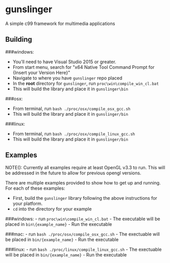# gunslinger

A simple c99 framework for multimedia applications

## Building

###windows: 
  - You'll need to have Visual Studio 2015 or greater.
  - From start menu, search for "x64 Native Tool Command Prompt for {Insert your Version Here}"
  - Navigate to where you have `gunslinger` repo placed
  - In the **root** directory for `gunslinger`, run `proc\win\compile_win_cl.bat`
  - This will build the library and place it in `gunslinger\bin`

###osx: 
  - From terminal, run `bash ./proc/osx/compile_osx_gcc.sh`
  - This will build the library and place it in `gunslinger/bin`

###linux: 
  - From terminal, run `bash ./proc/osx/compile_linux_gcc.sh`
  - This will build the library and place it in `gunslinger/bin`

## Examples

NOTE(): Currently all examples require at least OpenGL v3.3 to run. This will be addressed in the future to allow for 
          previous opengl versions. 

There are multiple examples provided to show how to get up and running. For each of these examples: 
  - First, build the `gunslinger` library following the above instructions for your platform.
  - `cd` into the directory for your example
  
###windows: 
    - run `proc\win\compile_win_cl.bat`
    - The executable will be placed in `bin\{example_name}`
    - Run the executable
    
###mac: 
    - run `bash ./proc/osx/compile_osx_gcc.sh`
    - The exectuable will be placed in `bin/{example_name}`
    - Run the executable
    
###linux: 
    - run `bash ./proc/linux/compile_linux_gcc.sh`
    - The exectuable will be placed in `bin/{example_name}`
    - Run the executable
